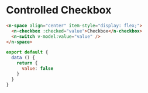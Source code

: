 # Controlled Checkbox

```html
<n-space align="center" item-style="display: flex;">
  <n-checkbox :checked="value">Checkbox</n-checkbox>
  <n-switch v-model:value="value" />
</n-space>
```

```js
export default {
  data () {
    return {
      value: false
    }
  }
}
```
